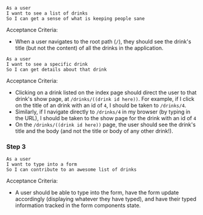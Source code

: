 ```no-highlight
As a user
I want to see a list of drinks
So I can get a sense of what is keeping people sane
```

Acceptance Criteria:

- When a user navigates to the root path (`/`), they should see the drink's title (but not the content) of all the drinks in the application.

```no-highlight
As a user
I want to see a specific drink
So I can get details about that drink
```

Acceptance Criteria:

- Clicking on a drink listed on the index page should direct the user to that drink's show page, at `/drinks/((drink id here))`. For example, if I click on the title of an drink with an id of `4`, I should be taken to `/drinks/4`.
- Similarly, if I navigate directly to `/drinks/4` in my browser (by typing in the URL), I should be taken to the show page for the drink with an id of `4`
- On the `/drinks/((drink id here))` page, the user should see the drink's title and the body (and not the title or body of any other drink!).

### Step 3

```no-highlight
As a user
I want to type into a form
So I can contribute to an awesome list of drinks
```

Acceptance Criteria:

- A user should be able to type into the form, have the form update accordingly (displaying whatever they have typed), and have their typed information tracked in the form components state.
